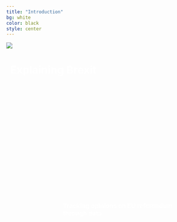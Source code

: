 ```yaml
---
title: "Introduction"
bg: white
color: black
style: center
---
```

<div class="gfg" style="margin: 0%; position: relative">
    <img class="manImg" src="img/Brexit-full.jpeg" />
    <h1 class="first-txt" style="position: absolute; top: 17px; left: 10px; color: white">Explaining Brexit</h1>
    <h3 class="second-txt" style="position: absolute; top: 400px; left: 150px; color: white">Tracking opinions on EU referendum through data</h3>
</div>


